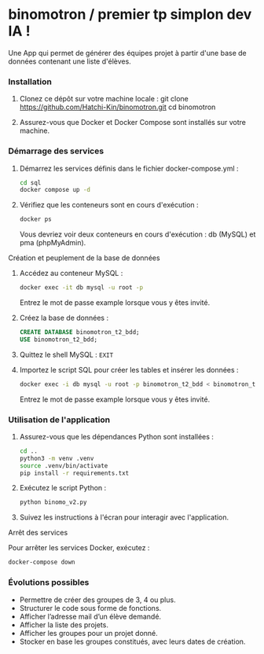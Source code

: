 # binomotron / premier tp simplon dev IA !

Une App qui permet de générer des équipes projet à partir d'une base de données contenant une liste d'élèves.

### Installation

1. Clonez ce dépôt sur votre machine locale :
   git clone https://github.com/Hatchi-Kin/binomotron.git
   cd binomotron

2. Assurez-vous que Docker et Docker Compose sont installés sur votre machine.

### Démarrage des services

1. Démarrez les services définis dans le fichier docker-compose.yml :
   ```sh
   cd sql
   docker compose up -d
   ```

2. Vérifiez que les conteneurs sont en cours d'exécution :
   ```sh
   docker ps
   ```

   Vous devriez voir deux conteneurs en cours d'exécution : db (MySQL) et pma (phpMyAdmin).

Création et peuplement de la base de données

1. Accédez au conteneur MySQL :
   ```sh
   docker exec -it db mysql -u root -p
   ```
   Entrez le mot de passe example lorsque vous y êtes invité.

2. Créez la base de données :
   ```sql
   CREATE DATABASE binomotron_t2_bdd;
   USE binomotron_t2_bdd;
   ```

3. Quittez le shell MySQL :
   `EXIT`

4. Importez le script SQL pour créer les tables et insérer les données :
   ```sh
   docker exec -i db mysql -u root -p binomotron_t2_bdd < binomotron_t2_bdd.sql
   ```
   Entrez le mot de passe example lorsque vous y êtes invité.

### Utilisation de l'application

1. Assurez-vous que les dépendances Python sont installées :
   ```sh
   cd ..
   python3 -m venv .venv
   source .venv/bin/activate
   pip install -r requirements.txt
   ```

2. Exécutez le script Python :
   ```sh
   python binomo_v2.py
   ```

3. Suivez les instructions à l'écran pour interagir avec l'application.

Arrêt des services

Pour arrêter les services Docker, exécutez :
```sh 
docker-compose down
```
### Évolutions possibles

- Permettre de créer des groupes de 3, 4 ou plus.
- Structurer le code sous forme de fonctions.
- Afficher l’adresse mail d’un élève demandé.
- Afficher la liste des projets.
- Afficher les groupes pour un projet donné.
- Stocker en base les groupes constitués, avec leurs dates de création.